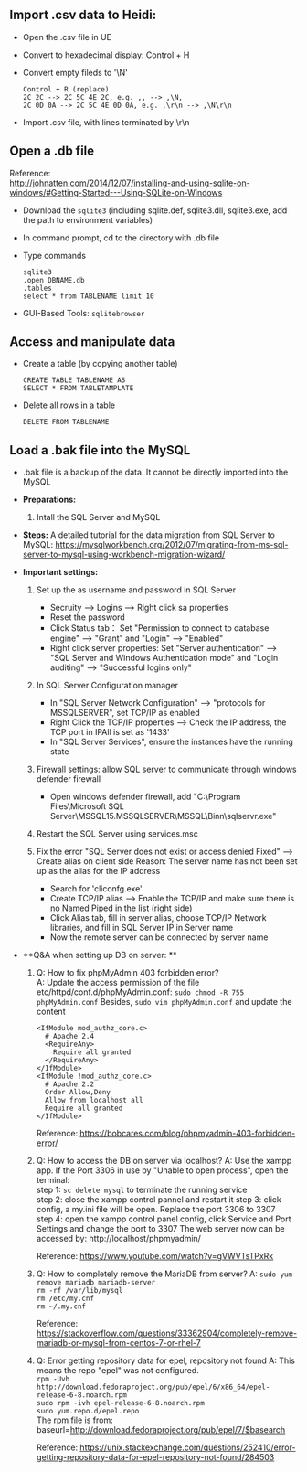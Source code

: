 ## Import .csv data to Heidi:  
- Open the .csv file in UE  
- Convert to hexadecimal display: Control + H  
- Convert empty fileds to '\N'  

   ```
   Control + R (replace)
   2C 2C --> 2C 5C 4E 2C, e.g. ,, --> ,\N,
   2C 0D 0A --> 2C 5C 4E 0D 0A, e.g. ,\r\n --> ,\N\r\n
   ```
- Import .csv file, with lines terminated by \r\n  

## Open a .db file  
   Reference:  
   http://johnatten.com/2014/12/07/installing-and-using-sqlite-on-windows/#Getting-Started---Using-SQLite-on-Windows  
- Download the `sqlite3` (including sqlite.def, sqlite3.dll, sqlite3.exe, add the path to environment variables)  
- In command prompt, cd to the directory with .db file  
- Type commands  

   ```
   sqlite3
   .open DBNAME.db
   .tables
   select * from TABLENAME limit 10
   ```
- GUI-Based Tools: `sqlitebrowser`  

## Access and manipulate data  
- Create a table (by copying another table)  

   ```
   CREATE TABLE TABLENAME AS
   SELECT * FROM TABLETAMPLATE
   ```
- Delete all rows in a table  

   ```
   DELETE FROM TABLENAME
   ```

## Load a .bak file into the MySQL 
- .bak file is a backup of the data. It cannot be directly imported into the MySQL
- **Preparations:** 
   1) Intall the SQL Server and MySQL
   

- **Steps:**
   A detailed tutorial for the data migration from SQL Server to MySQL: 
   https://mysqlworkbench.org/2012/07/migrating-from-ms-sql-server-to-mysql-using-workbench-migration-wizard/ 
   
- **Important settings:** 
   1) Set up the as username and password in SQL Server
      - Secruity --> Logins --> Right click sa properties
      - Reset the password
      - Click Status tab： Set "Permission to connect to database engine" --> "Grant" and "Login" --> "Enabled"
      - Right click server properties: Set "Server authentication" --> "SQL Server and Windows Authentication mode" and "Login auditing" --> "Successful logins only"
   
   2) In SQL Server Configuration manager 
      - In "SQL Server Network Configuration" --> "protocols for MSSQLSERVER", set TCP/IP as enabled
      - Right Click the TCP/IP properties --> Check the IP address, the TCP port in IPAll is set as '1433'
      - In "SQL Server Services", ensure the instances have the running state
   
   3) Firewall settings: allow SQL server to communicate through windows defender firewall
      - Open windows defender firewall, add "C:\Program Files\Microsoft SQL Server\MSSQL15.MSSQLSERVER\MSSQL\Binn\sqlservr.exe"
   
   4) Restart the SQL Server using services.msc
   
   5) Fix the error "SQL Server does not exist or access denied Fixed" --> Create alias on client side
      Reason: The server name has not been set up as the alias for the IP address
      - Search for 'cliconfg.exe'
      - Create TCP/IP alias --> Enable the TCP/IP and make sure there is no Named Piped in the list (right side)
      - Click Alias tab, fill in server alias, choose TCP/IP Network libraries, and fill in SQL Server IP in Server name
      - Now the remote server can be connected by server name
      
- **Q&A when setting up DB on server: **
   1) Q: How to fix phpMyAdmin 403 forbidden error?  
      A: Update the access permission of the file etc/httpd/conf.d/phpMyAdmin.conf: 
         `sudo chmod -R 755 phpMyAdmin.conf` 
         Besides, `sudo vim phpMyAdmin.conf` and update the content 
         ```
         <IfModule mod_authz_core.c>
           # Apache 2.4
           <RequireAny>
             Require all granted
           </RequireAny>
         </IfModule>
         <IfModule !mod_authz_core.c>
           # Apache 2.2
           Order Allow,Deny
           Allow from localhost all
           Require all granted
         </IfModule> 
         ``` 
         Reference: https://bobcares.com/blog/phpmyadmin-403-forbidden-error/ 
         
   2) Q: How to access the DB on server via localhost? 
      A: Use the xampp app. If the Port 3306 in use by "Unable to open process", open the terminal:  
         step 1: `sc delete mysql` to terminate the running service  
         step 2: close the xampp control pannel and restart it 
         step 3: click config, a my.ini file will be open. Replace the port 3306 to 3307  
         step 4: open the xampp control panel config, click Service and Port Settings and change the port to 3307 
         The web server now can be accessed by: http://localhost/phpmyadmin/ 
         
         Reference: https://www.youtube.com/watch?v=gVWVTsTPxRk 
         
   3) Q: How to completely remove the MariaDB from server? 
      A: `sudo yum remove mariadb mariadb-server`  
         `rm -rf /var/lib/mysql`  
         `rm /etc/my.cnf`  
         `rm ~/.my.cnf`  
         
         Reference: https://stackoverflow.com/questions/33362904/completely-remove-mariadb-or-mysql-from-centos-7-or-rhel-7  
         
   4) Q: Error getting repository data for epel, repository not found 
      A: This means the repo "epel" was not configured.  
         `rpm -Uvh http://download.fedoraproject.org/pub/epel/6/x86_64/epel-release-6-8.noarch.rpm`  
         `sudo rpm -ivh epel-release-6-8.noarch.rpm`  
         `sudo yum.repo.d/epel.repo`  
         The rpm file is from: baseurl=http://download.fedoraproject.org/pub/epel/7/$basearch
      
         Reference: https://unix.stackexchange.com/questions/252410/error-getting-repository-data-for-epel-repository-not-found/284503  
      
   
